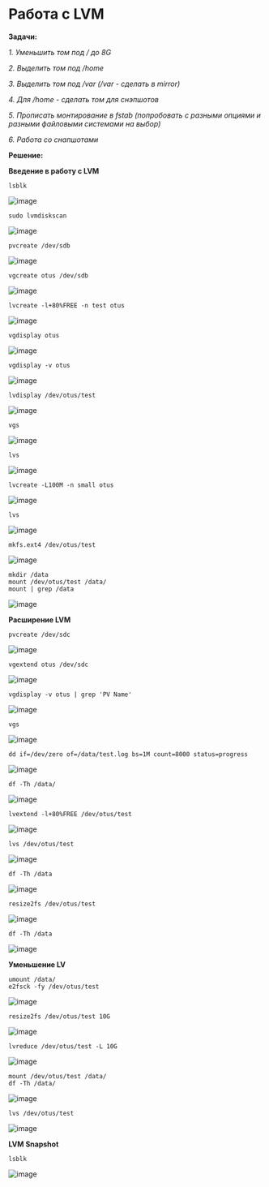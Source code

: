 # Работа с LVM

**Задачи:**

  *1. Уменьшить том под / до 8G*
  
  *2. Выделить том под /home*

  *3. Выделить том под /var (/var - сделать в mirror)*
  
  *4. Для /home - сделать том для снэпшотов*
  
  *5. Прописать монтирование в fstab (попробовать с разными опциями и разными файловыми системами на выбор)*
  
  *6. Работа со снапшотами*
  
**Решение:**

**Введение в работу с LVM**

```
lsblk
```

![image](https://github.com/lettache/Otus-Administrator-Linux-Pro-Kryuchkov_VV/assets/84719218/12db0424-dfe2-4905-a057-12eb55d61240)

```
sudo lvmdiskscan
```

![image](https://github.com/lettache/Otus-Administrator-Linux-Pro-Kryuchkov_VV/assets/84719218/31cfc902-33ac-4a08-84e4-79320690216f)

```
pvcreate /dev/sdb
```

![image](https://github.com/lettache/Otus-Administrator-Linux-Pro-Kryuchkov_VV/assets/84719218/96f71cce-1e8f-429f-bdb4-395783912f92)

```
vgcreate otus /dev/sdb
```

![image](https://github.com/lettache/Otus-Administrator-Linux-Pro-Kryuchkov_VV/assets/84719218/7bbd42dc-1288-40ba-ae2f-592e23c88392)

```
lvcreate -l+80%FREE -n test otus
```

![image](https://github.com/lettache/Otus-Administrator-Linux-Pro-Kryuchkov_VV/assets/84719218/702c9b00-83f8-4c06-8a7a-bc2ce70cc9c3)

```
vgdisplay otus
```

![image](https://github.com/lettache/Otus-Administrator-Linux-Pro-Kryuchkov_VV/assets/84719218/88dcbbd1-0edb-48ac-9bee-d74f5fadeb24)

```
vgdisplay -v otus
```

![image](https://github.com/lettache/Otus-Administrator-Linux-Pro-Kryuchkov_VV/assets/84719218/9fec8c3f-e91a-4fe6-b9af-35b16378d3ec)

```
lvdisplay /dev/otus/test
```

![image](https://github.com/lettache/Otus-Administrator-Linux-Pro-Kryuchkov_VV/assets/84719218/1c680a3d-a07b-4f93-a2dd-b4ceed794eee)

```
vgs
```

![image](https://github.com/lettache/Otus-Administrator-Linux-Pro-Kryuchkov_VV/assets/84719218/5f857f15-60d2-4ce0-a896-468972078d49)

```
lvs
```

![image](https://github.com/lettache/Otus-Administrator-Linux-Pro-Kryuchkov_VV/assets/84719218/e39aa688-86c6-416c-bb14-61d2ad9a5cca)

```
lvcreate -L100M -n small otus
```

![image](https://github.com/lettache/Otus-Administrator-Linux-Pro-Kryuchkov_VV/assets/84719218/b623e30d-f792-4e81-bb69-f5c6b8c775ee)

```
lvs
```

![image](https://github.com/lettache/Otus-Administrator-Linux-Pro-Kryuchkov_VV/assets/84719218/afeefbc3-2887-4b52-aed2-ae6f44486267)

```
mkfs.ext4 /dev/otus/test
```

![image](https://github.com/lettache/Otus-Administrator-Linux-Pro-Kryuchkov_VV/assets/84719218/7a3c03b3-e099-4bf5-beda-d604285d5777)

```
mkdir /data 
mount /dev/otus/test /data/ 
mount | grep /data 
```

![image](https://github.com/lettache/Otus-Administrator-Linux-Pro-Kryuchkov_VV/assets/84719218/622f9010-9f93-4185-bb62-a2f9cd5b0823)

**Расширение LVM**

```
pvcreate /dev/sdc
```

![image](https://github.com/lettache/Otus-Administrator-Linux-Pro-Kryuchkov_VV/assets/84719218/6e1c98d4-84c2-4394-89fa-b36f752ffb64)

```
vgextend otus /dev/sdc
```

![image](https://github.com/lettache/Otus-Administrator-Linux-Pro-Kryuchkov_VV/assets/84719218/77324ac7-361a-4feb-aea5-5337f95a3b85)

```
vgdisplay -v otus | grep 'PV Name'
```

![image](https://github.com/lettache/Otus-Administrator-Linux-Pro-Kryuchkov_VV/assets/84719218/8d856bd1-1507-4e8c-b8d5-2efdd61acc7b)

```
vgs
```

![image](https://github.com/lettache/Otus-Administrator-Linux-Pro-Kryuchkov_VV/assets/84719218/16a5df65-e810-4ecb-97b0-e42bd437fda2)

```
dd if=/dev/zero of=/data/test.log bs=1M count=8000 status=progress 
```

![image](https://github.com/lettache/Otus-Administrator-Linux-Pro-Kryuchkov_VV/assets/84719218/f9eb8c93-7069-42d3-aef3-56c773c0fd3f)

```
df -Th /data/ 
```

![image](https://github.com/lettache/Otus-Administrator-Linux-Pro-Kryuchkov_VV/assets/84719218/2cdd7486-ed8b-488c-87da-362f91953023)

```
lvextend -l+80%FREE /dev/otus/test 
```

![image](https://github.com/lettache/Otus-Administrator-Linux-Pro-Kryuchkov_VV/assets/84719218/cb97a197-9f5a-4630-8b50-a2567c8379f9)

```
lvs /dev/otus/test
```

![image](https://github.com/lettache/Otus-Administrator-Linux-Pro-Kryuchkov_VV/assets/84719218/9f60b780-6259-4178-bcbd-720c99e2c6f0)

```
df -Th /data
```

![image](https://github.com/lettache/Otus-Administrator-Linux-Pro-Kryuchkov_VV/assets/84719218/65b5441a-adeb-4c12-bf5d-26e49f5f5617)

```
resize2fs /dev/otus/test
```

![image](https://github.com/lettache/Otus-Administrator-Linux-Pro-Kryuchkov_VV/assets/84719218/f12fa45b-16b5-4c90-923d-c1954827317d)

```
df -Th /data
```

![image](https://github.com/lettache/Otus-Administrator-Linux-Pro-Kryuchkov_VV/assets/84719218/de280433-3cbc-4449-b11f-c22ec9bcf3f9)

**Уменьшение LV**

```
umount /data/ 
e2fsck -fy /dev/otus/test 
```

![image](https://github.com/lettache/Otus-Administrator-Linux-Pro-Kryuchkov_VV/assets/84719218/b6f85cf3-d14e-49dd-a806-a18a91e8c498)

```
resize2fs /dev/otus/test 10G
```

![image](https://github.com/lettache/Otus-Administrator-Linux-Pro-Kryuchkov_VV/assets/84719218/2bfad293-3633-4d59-80da-d8b53fd485ec)

```
lvreduce /dev/otus/test -L 10G
```

![image](https://github.com/lettache/Otus-Administrator-Linux-Pro-Kryuchkov_VV/assets/84719218/8c995284-52f2-4eae-8b8d-3a99f820d5f2)

```
mount /dev/otus/test /data/
df -Th /data/ 
```

![image](https://github.com/lettache/Otus-Administrator-Linux-Pro-Kryuchkov_VV/assets/84719218/bfed6e5f-c193-49a3-abfc-6caa86085c90)

```
lvs /dev/otus/test
```

![image](https://github.com/lettache/Otus-Administrator-Linux-Pro-Kryuchkov_VV/assets/84719218/9a934b7a-2d52-4db0-bc8d-f522d314793a)

**LVM Snapshot**

```
lsblk
```

![image](https://github.com/lettache/Otus-Administrator-Linux-Pro-Kryuchkov_VV/assets/84719218/aea749c7-6ba9-4612-8f33-a535e9f81735)


















